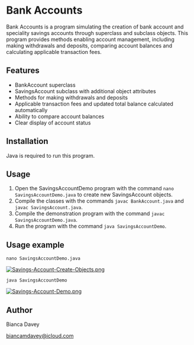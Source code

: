 # Bank Accounts

Bank Accounts is a program simulating the creation of bank account and speciality savings accounts through superclass and subclass objects. This program provides methods enabling account management, including making withdrawals and deposits, comparing account balances and calculating applicable transaction fees.

## Features

* BankAccount superclass 
* SavingsAccount subclass with additional object attributes
* Methods for making withdrawals and deposits
* Applicable transaction fees and updated total balance calculated automatically
* Ability to compare account balances
* Clear display of account status


## Installation

Java is required to run this program.

## Usage

1. Open the SavingsAccountDemo program with the command `nano SavingsAccountDemo.java` to create new SavingsAccount objects.
2. Compile the classes with the commands `javac BankAccount.java` and `javac SavingsAccount.java`.
3. Compile the demonstration program with the command `javac SavingsAccountDemo.java`.
4. Run the program with the command `java SavingsAccountDemo`.

## Usage example

```
nano SavingsAccountDemo.java
```
[![Savings-Account-Create-Objects.png](https://i.postimg.cc/P5zz2Kvy/Savings-Account-Create-Objects.png)](https://postimg.cc/SnRMK6rY)

```
java SavingsAccountDemo
```
[![Savings-Account-Demo.png](https://i.postimg.cc/d0ZQJNRm/Savings-Account-Demo.png)](https://postimg.cc/HJH122hV)


## Author

Bianca Davey 

biancamdavey@icloud.com
